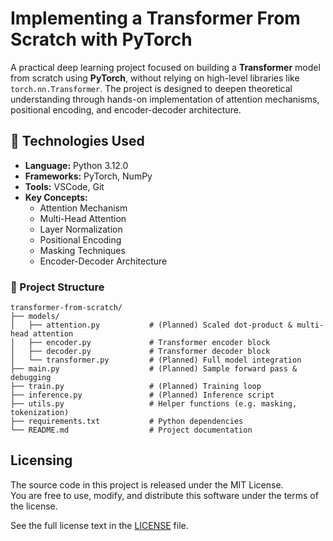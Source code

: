 # Implementing a Transformer From Scratch with PyTorch  

A practical deep learning project focused on building a **Transformer** model from scratch using **PyTorch**, without relying on high-level libraries like `torch.nn.Transformer`. The project is designed to deepen theoretical understanding through hands-on implementation of attention mechanisms, positional encoding, and encoder-decoder architecture.

## 🔧 Technologies Used

- **Language:** Python 3.12.0 
- **Frameworks:** PyTorch, NumPy  
- **Tools:** VSCode, Git  
- **Key Concepts:**  
  - Attention Mechanism  
  - Multi-Head Attention  
  - Layer Normalization  
  - Positional Encoding  
  - Masking Techniques  
  - Encoder-Decoder Architecture  

### 📁 Project Structure

```plaintext
transformer-from-scratch/
├── models/
│   ├── attention.py           # (Planned) Scaled dot-product & multi-head attention
│   ├── encoder.py             # Transformer encoder block
│   ├── decoder.py             # Transformer decoder block
│   └── transformer.py         # (Planned) Full model integration
├── main.py                    # (Planned) Sample forward pass & debugging
├── train.py                   # (Planned) Training loop
├── inference.py               # (Planned) Inference script
├── utils.py                   # Helper functions (e.g. masking, tokenization)
├── requirements.txt           # Python dependencies
└── README.md                  # Project documentation
```

## Licensing

The source code in this project is released under the MIT License.  
You are free to use, modify, and distribute this software under the terms of the license.

See the full license text in the [LICENSE](LICENSE) file.

